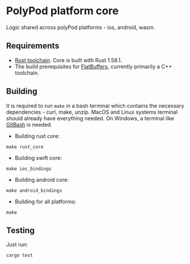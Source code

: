 # PolyPod platform core

Logic shared across polyPod platforms - ios, android, wasm.

## Requirements

-   [Rust toolchain](https://www.rust-lang.org/tools/install). Core is built with Rust 1.58.1.
-   The build prerequisites for [FlatBuffers](https://github.com/google/flatbuffers), currently primarily a C++ toolchain.

## Building

It is required to run `make` in a bash terminal which contains the necessary dependencies - curl, make, unzip. MacOS and Linux systems terminal should already have everything needed. On Windows, a terminal like [GitBash](https://gitforwindows.org) is needed.

- Building rust core:
```
make rust_core
```

- Building swift core:
```
make ios_bindings
```

- Building android core:
```
make android_bindings
```

- Building for all platforms:
```
make
```

## Testing

Just run:

    cargo test
